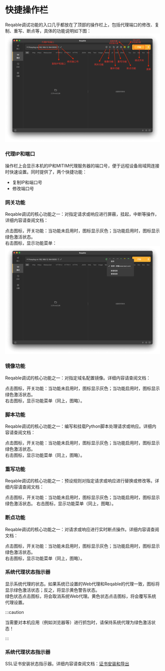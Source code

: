 # 快捷操作栏

Reqable调试功能的入口几乎都放在了顶部的操作栏上，包括代理端口的修改、复制、重写、断点等，具体的功能说明如下图：
![](arts/quickbar.png)

### 代理IP和端口

操作栏上会显示本机的IP和MITIM代理服务器的端口号，便于远程设备局域网连接时快速设置。同时提供了，两个快捷功能：
- 复制IP和端口号
- 修改端口号

### 网关功能

Reqable调试的核心功能之一：对指定请求或响应进行屏蔽，挂起，中断等操作，详细内容请查阅文档：

点击图标，开关功能：当功能未启用时，图标显示灰色；当功能启用时，图标显示绿色激活状态。  
右击图标，显示功能菜单：
![](arts/quickbar_menu.png)


### 镜像功能

Reqable调试的核心功能之一：对指定域名配置镜像。详细内容请查阅文档：

点击图标，开关功能：当功能未启用时，图标显示灰色；当功能启用时，图标显示绿色激活状态。  
右击图标，显示功能菜单（同上，图略）。

### 脚本功能

Reqable调试的核心功能之一：编写和挂载Python脚本处理请求或响应。详细内容请查阅文档：

点击图标，开关功能：当功能未启用时，图标显示灰色；当功能启用时，图标显示绿色激活状态。  
右击图标，显示功能菜单（同上，图略）。

### 重写功能

Reqable调试的核心功能之一：预设规则对指定请求或响应进行替换或修改等。详细内容请查阅文档：

点击图标，开关功能：当功能未启用时，图标显示灰色；当功能启用时，图标显示绿色激活状态。
右击图标，显示功能菜单（同上，图略）。

### 断点功能

Reqable调试的核心功能之一：对请求或响应进行实时断点操作。详细内容请查阅文档：

点击图标，开关功能：当功能未启用时，图标显示灰色；当功能启用时，图标显示绿色激活状态。  
右击图标，显示功能菜单（同上，图略）。

### 系统代理状态指示器

显示系统代理的状态。如果系统已设置的Web代理和Reqable的代理一致，图标将显示绿色激活状态；反之，将显示黄色警告状态。  
绿色状态点击图标，将会取消系统Web代理。黄色状态点击图标，将会覆写系统代理设置。

:::caution

当需要对本机应用（例如浏览器等）进行抓包时，请保持系统代理为绿色激活状态！

:::

### 系统代理状态指示器

SSL证书安装状态指示器。详细内容请查阅文档：[证书安装和导出](/docs/capture/cert)